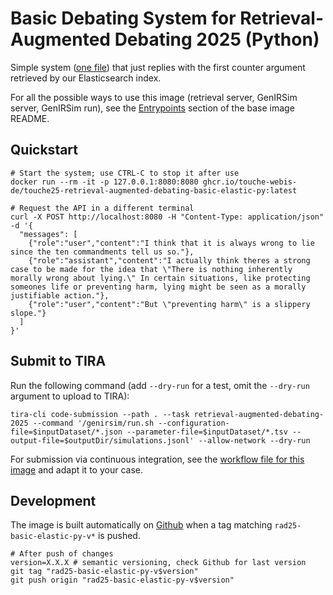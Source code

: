 # Basic Debating System for Retrieval-Augmented Debating 2025 (Python)

Simple system ([one file](main.py)) that just replies with the first counter argument retrieved by our Elasticsearch index.

For all the possible ways to use this image (retrieval server, GenIRSim server, GenIRSim run), see the [Entrypoints](https://github.com/touche-webis-de/touche-code/blob/main/clef25/retrieval-augmented-debating/debating-systems/base/README.md#entrypoints) section of the base image README.

## Quickstart
```
# Start the system; use CTRL-C to stop it after use
docker run --rm -it -p 127.0.0.1:8080:8080 ghcr.io/touche-webis-de/touche25-retrieval-augmented-debating-basic-elastic-py:latest

# Request the API in a different terminal
curl -X POST http://localhost:8080 -H "Content-Type: application/json" -d '{
  "messages": [
    {"role":"user","content":"I think that it is always wrong to lie since the ten commandments tell us so."},
    {"role":"assistant","content":"I actually think theres a strong case to be made for the idea that \"There is nothing inherently morally wrong about lying.\" In certain situations, like protecting someones life or preventing harm, lying might be seen as a morally justifiable action."},
    {"role":"user","content":"But \"preventing harm\" is a slippery slope."}
  ]
}'
```

## Submit to TIRA

Run the following command (add `--dry-run` for a test, omit the `--dry-run` argument to upload to TIRA):

```
tira-cli code-submission --path . --task retrieval-augmented-debating-2025 --command '/genirsim/run.sh --configuration-file=$inputDataset/*.json --parameter-file=$inputDataset/*.tsv --output-file=$outputDir/simulations.jsonl' --allow-network --dry-run
```

For submission via continuous integration, see the [workflow file for this image](../../../../.github/workflows/rad25-basic-elastic-py-tira-upload.yml) and adapt it to your case.

## Development
The image is built automatically on [Github](https://github.com/touche-webis-de/touche-code/pkgs/container/touche25-retrieval-augmented-debating-basic-elastic-py) when a tag matching `rad25-basic-elastic-py-v*` is pushed.
```
# After push of changes
version=X.X.X # semantic versioning, check Github for last version
git tag "rad25-basic-elastic-py-v$version"
git push origin "rad25-basic-elastic-py-v$version"
```

